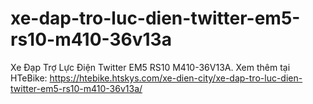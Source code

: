 # xe-dap-tro-luc-dien-twitter-em5-rs10-m410-36v13a
Xe Đạp Trợ Lực Điện Twitter EM5 RS10 M410-36V13A. Xem thêm tại HTeBike: https://htebike.htskys.com/xe-dien-city/xe-dap-tro-luc-dien-twitter-em5-rs10-m410-36v13a/
